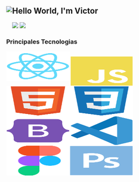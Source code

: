 ## Hello World, I'm Victor  <a href="url"><img src="https://github.com/TheDudeThatCode/TheDudeThatCode/raw/master/Assets/Earth.gif" align="left" height="80"  ></a>

[![](https://camo.githubusercontent.com/c00f87aeebbec37f3ee0857cc4c20b21fefde8a96caf4744383ebfe44a47fe3f/68747470733a2f2f696d672e736869656c64732e696f2f62616467652f2d4c696e6b6564496e2d2532333030373742353f7374796c653d666f722d7468652d6261646765266c6f676f3d6c696e6b6564696e266c6f676f436f6c6f723d7768697465)](https://www.linkedin.com/in/victor-lira-front-end/)  [![](https://camo.githubusercontent.com/927d6b3961fa048ff7303daf291cb5869dfa25018997cf8c1373c2f6a85b1458/68747470733a2f2f696d672e736869656c64732e696f2f62616467652f2d476d61696c2d2532333333333f7374796c653d666f722d7468652d6261646765266c6f676f3d676d61696c266c6f676f436f6c6f723d7768697465)](mailto:shareedq123@gmail.com)
### Principales Tecnologias 


   <a href="url"><img src="https://raw.githubusercontent.com/devicons/devicon/master/icons/react/react-original.svg" align="left" height="80" width="170" ></a>
   
   <a href="url"><img src="https://raw.githubusercontent.com/devicons/devicon/master/icons/javascript/javascript-plain.svg" align="left" height="80" width="170" ></a>
 <a href="url"><img src="https://raw.githubusercontent.com/devicons/devicon/master/icons/html5/html5-original.svg" align="left" height="80" width="170" ></a>
 <a href="url"><img src="https://raw.githubusercontent.com/devicons/devicon/master/icons/css3/css3-original.svg" align="left" height="80" width="170" ></a>
  <a href="url"><img src="https://raw.githubusercontent.com/devicons/devicon/master/icons/bootstrap/bootstrap-plain.svg" align="left" height="80" width="170" ></a>
------------------------------
 
<a href="url"><img src="https://github.com/devicons/devicon/raw/master/icons/vscode/vscode-original.svg" align="left" height="80" width="170" ></a>
<a href="url"><img src="https://github.com/devicons/devicon/raw/master/icons/figma/figma-original.svg" align="left" height="80" width="170" ></a>
<a href="url"><img src="https://github.com/devicons/devicon/raw/master/icons/photoshop/photoshop-plain.svg" align="left" height="80" width="170" ></a>
